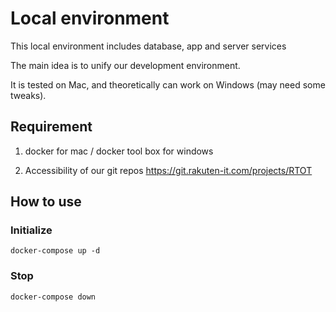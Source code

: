 # Local environment
This local environment includes database, app and server services

The main idea is to unify our development environment.

It is tested on Mac, and theoretically can work on Windows (may need some tweaks).


## Requirement
1. docker for mac / docker tool box for windows

1. Accessibility of our git repos https://git.rakuten-it.com/projects/RTOT

## How to use

### Initialize

`docker-compose up -d`

### Stop

`docker-compose down`
